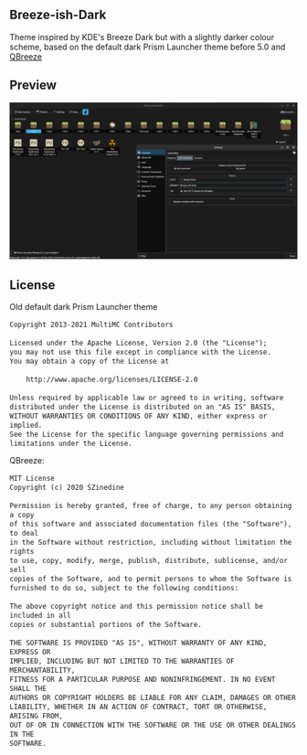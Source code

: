 <!--
SPDX-FileCopyrightText: 2024 DioEgizio

SPDX-License-Identifier: CC0-1.0
-->

Breeze-ish-Dark
---
Theme inspired by KDE's Breeze Dark but with a slightly darker colour scheme, based on the default dark Prism Launcher theme before 5.0 and [QBreeze](https://github.com/SZinedine/QBreeze)

## Preview
![Breeze-ish-Dark Preview](preview.png)

## License
Old default dark Prism Launcher theme
```
Copyright 2013-2021 MultiMC Contributors

Licensed under the Apache License, Version 2.0 (the "License");
you may not use this file except in compliance with the License.
You may obtain a copy of the License at

    http://www.apache.org/licenses/LICENSE-2.0

Unless required by applicable law or agreed to in writing, software
distributed under the License is distributed on an "AS IS" BASIS,
WITHOUT WARRANTIES OR CONDITIONS OF ANY KIND, either express or implied.
See the License for the specific language governing permissions and
limitations under the License.
```

QBreeze:
```
MIT License
Copyright (c) 2020 SZinedine

Permission is hereby granted, free of charge, to any person obtaining a copy
of this software and associated documentation files (the "Software"), to deal
in the Software without restriction, including without limitation the rights
to use, copy, modify, merge, publish, distribute, sublicense, and/or sell
copies of the Software, and to permit persons to whom the Software is
furnished to do so, subject to the following conditions:

The above copyright notice and this permission notice shall be included in all
copies or substantial portions of the Software.

THE SOFTWARE IS PROVIDED "AS IS", WITHOUT WARRANTY OF ANY KIND, EXPRESS OR
IMPLIED, INCLUDING BUT NOT LIMITED TO THE WARRANTIES OF MERCHANTABILITY,
FITNESS FOR A PARTICULAR PURPOSE AND NONINFRINGEMENT. IN NO EVENT SHALL THE
AUTHORS OR COPYRIGHT HOLDERS BE LIABLE FOR ANY CLAIM, DAMAGES OR OTHER
LIABILITY, WHETHER IN AN ACTION OF CONTRACT, TORT OR OTHERWISE, ARISING FROM,
OUT OF OR IN CONNECTION WITH THE SOFTWARE OR THE USE OR OTHER DEALINGS IN THE
SOFTWARE.
```
